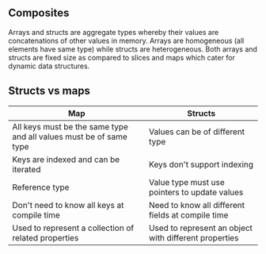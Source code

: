 ## Composites

Arrays and structs are aggregate types whereby their values are concatenations of other values in memory. Arrays are homogeneous (all elements have same type) while structs are heterogeneous. Both arrays and structs are fixed size as compared to slices and maps which cater for dynamic data structures.

## Structs vs maps

| Map                                                                | Structs                                               |
| ------------------------------------------------------------------ | ----------------------------------------------------- |
| All keys must be the same type and all values must be of same type | Values can be of different type                       |
| Keys are indexed and can be iterated                               | Keys don't support indexing                           |
| Reference type                                                     | Value type must use pointers to update values         |
| Don't need to know all keys at compile time                        | Need to know all different fields at compile time     |
| Used to represent a collection of related properties               | Used to represent an object with different properties |
